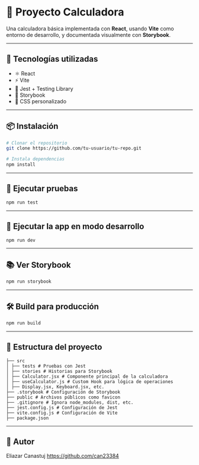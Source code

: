 # 🧮 Proyecto Calculadora

Una calculadora básica implementada con **React**, usando **Vite** como entorno de desarrollo, y documentada visualmente con **Storybook**.

---

## 🚀 Tecnologías utilizadas

- ⚛️ React
- ⚡ Vite
- 🧪 Jest + Testing Library
- 📘 Storybook
- 🎨 CSS personalizado

---

## 📦 Instalación

```bash
# Clonar el repositorio
git clone https://github.com/tu-usuario/tu-repo.git

# Instala dependencias
npm install
```

---

## 🧪 Ejecutar pruebas

```bash
npm run test
```

---

## 🧱 Ejecutar la app en modo desarrollo

```bash
npm run dev
```

---

## 📚 Ver Storybook

```bash
npm run storybook
```

---

## 🛠️ Build para producción

```bash
npm run build
```

---

## 📂 Estructura del proyecto

```
├── src
│ ├── tests # Pruebas con Jest
│ ├── stories # Historias para Storybook
│ ├── Calculator.jsx # Componente principal de la calculadora
│ ├── useCalculator.js # Custom Hook para lógica de operaciones
│ ├── Display.jsx, Keyboard.jsx, etc.
├── .storybook # Configuración de Storybook
├── public # Archivos públicos como favicon
├── .gitignore # Ignora node_modules, dist, etc.
├── jest.config.js # Configuración de Jest
├── vite.config.js # Configuración de Vite
├── package.json
```

---

## 📄 Autor
Eliazar Canastuj https://github.com/can23384

